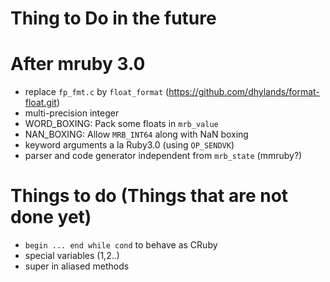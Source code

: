 Thing to Do in the future
===

# After mruby 3.0

* replace `fp_fmt.c` by `float_format` (https://github.com/dhylands/format-float.git)
* multi-precision integer
* WORD_BOXING: Pack some floats in `mrb_value`
* NAN_BOXING: Allow `MRB_INT64` along with NaN boxing
* keyword arguments a la Ruby3.0 (using `OP_SENDVK`)
* parser and code generator independent from `mrb_state` (mmruby?)

# Things to do (Things that are not done yet)

* `begin ... end while cond` to behave as CRuby
* special variables ($1,$2..)
* super in aliased methods
